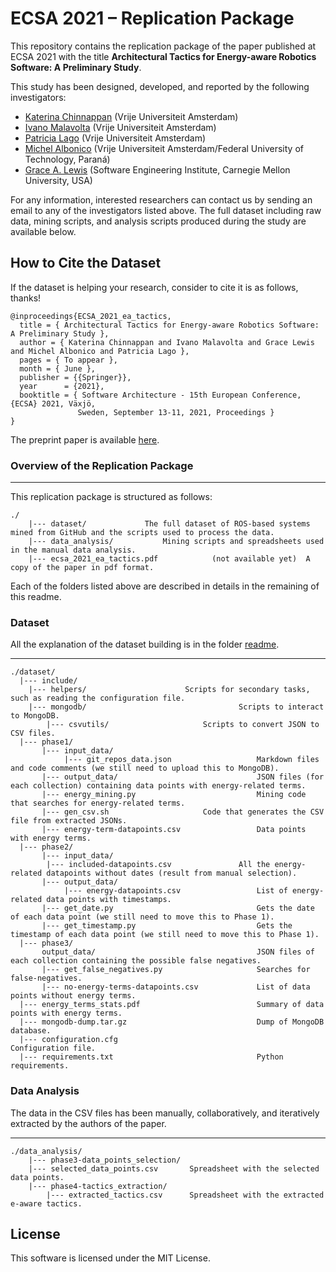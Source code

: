 # ECSA 2021 – Replication Package

<!--[![DOI](https://zenodo.org/badge/DOI/10.5281/zenodo.3672050.svg)](https://doi.org/10.5281/zenodo.3672050)-->

This repository contains the replication package of the paper published at ECSA 2021 with the title **Architectural Tactics for Energy-aware Robotics Software: A Preliminary Study**.

This study has been designed, developed, and reported by the following investigators:

- [Katerina Chinnappan](http://katerinachinnppan.com/) (Vrije Universiteit Amsterdam)
- [Ivano Malavolta](https://www.ivanomalavolta.com) (Vrije Universiteit Amsterdam)
- [Patricia Lago](https://www.cs.vu.nl/~patricia/Patricia_Lago/Home.html) (Vrije Universiteit Amsterdam)
- [Michel Albonico](https://michelalbonico.github.io) (Vrije Universiteit Amsterdam/Federal University of Technology, Paraná) 
- [Grace A. Lewis](https://www.andrew.cmu.edu/user/gritter/lewis.html) (Software Engineering Institute, Carnegie Mellon University, USA)

For any information, interested researchers can contact us by sending an email to any of the investigators listed above.
The full dataset including raw data, mining scripts, and analysis scripts produced during the study are available below.

## How to Cite the Dataset
If the dataset is helping your research, consider to cite it is as follows, thanks!

```
@inproceedings{ECSA_2021_ea_tactics,
  title = { Architectural Tactics for Energy-aware Robotics Software: A Preliminary Study },
  author = { Katerina Chinnappan and Ivano Malavolta and Grace Lewis and Michel Albonico and Patricia Lago },
  pages = { To appear },
  month = { June },
  publisher = {{Springer}},
  year      = {2021},
  booktitle = { Software Architecture - 15th European Conference, {ECSA} 2021, Växjö,
               Sweden, September 13-11, 2021, Proceedings }
}
```

The preprint paper is available [here](./ecsa_2021_ea_tactics.pdf).

### Overview of the Replication Package
---

This replication package is structured as follows:

```
./
    |--- dataset/     		  The full dataset of ROS-based systems mined from GitHub and the scripts used to process the data.
    |--- data_analysis/       	  Mining scripts and spreadsheets used in the manual data analysis.
    |--- ecsa_2021_ea_tactics.pdf            (not available yet)  A copy of the paper in pdf format.
```

Each of the folders listed above are described in details in the remaining of this readme.

### Dataset

All the explanation of the dataset building is in the folder [readme](./dataset/README.md).

---
```
./dataset/
  |--- include/
  	|--- helpers/				       Scripts for secondary tasks, such as reading the configuration file.
  	|--- mongodb/                                  Scripts to interact to MongoDB.
        |--- csvutils/				       Scripts to convert JSON to CSV files.
  |--- phase1/
       |--- input_data/                                
            |--- git_repos_data.json                   Markdown files and code comments (we still need to upload this to MongoDB).
       |--- output_data/                               JSON files (for each collection) containing data points with energy-related terms.
       |--- energy_mining.py                           Mining code that searches for energy-related terms.
       |--- gen_csv.sh				       Code that generates the CSV file from extracted JSONs.
       |--- energy-term-datapoints.csv                 Data points with energy terms.
  |--- phase2/
       |--- input_data/
	    |--- included-datapoints.csv               All the energy-related datapoints without dates (result from manual selection).
       |--- output_data/
            |--- energy-datapoints.csv                 List of energy-related data points with timestamps.
       |--- get_date.py	                               Gets the date of each data point (we still need to move this to Phase 1).
       |--- get_timestamp.py                           Gets the timestamp of each data point (we still need to move this to Phase 1).
  |--- phase3/
       output_data/                                    JSON files of each collection containing the possible false negatives.
       |--- get_false_negatives.py                     Searches for false-negatives.
       |--- no-energy-terms-datapoints.csv             List of data points without energy terms.
  |--- energy_terms_stats.pdf                          Summary of data points with energy terms.
  |--- mongodb-dump.tar.gz                             Dump of MongoDB database.
  |--- configuration.cfg                                  Configuration file.
  |--- requirements.txt                                Python requirements.
```

### Data Analysis

The data in the CSV files has been manually, collaboratively, and iteratively extracted by the authors of the paper.

---
```
./data_analysis/
    |--- phase3-data_points_selection/
	|--- selected_data_points.csv		Spreadsheet with the selected data points.
    |--- phase4-tactics_extraction/
        |--- extracted_tactics.csv		Spreadsheet with the extracted e-aware tactics.
```

## License

This software is licensed under the MIT License.
